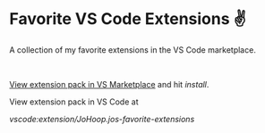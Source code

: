 # Favorite VS Code Extensions ✌️

A collection of my favorite extensions in the VS Code marketplace.

<br/>

[View extension pack in VS Marketplace](https://marketplace.visualstudio.com/items?itemName=JoHoop.jos-favorite-extensions&ssr=false#overview) and hit _install_.

View extension pack in VS Code at

_vscode:extension/JoHoop.jos-favorite-extensions_
